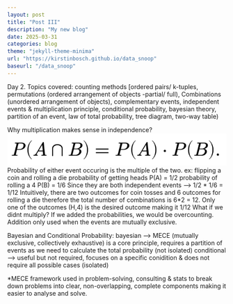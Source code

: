 ```yaml
---
layout: post
title: "Post III"
description: "My new blog"
date: 2025-03-31
categories: blog
theme: "jekyll-theme-minima"
url: "https://kirstinbosch.github.io/data_snoop"
baseurl: "/data_snoop"
---
```


Day 2.
Topics covered: counting methods [ordered pairs/ k-tuples, permutations (ordered arrangement of objects -partial/ full), Combinations (unordered arrangement of objects), complementary events, independent events & multiplication principle, conditional probability, bayesian theory, partition of an event, law of total probability, tree diagram, two-way table)

Why multiplication makes sense in independence?
![Alt text](/_images/multiplication_principle.png)
Probability of either event occuring is the multiple of the two.
ex: flipping a coin and rolling a die
probability of getting heads P(A) = 1/2
probability of rolling a 4 P(B) = 1/6
Since they are both independent events --> 1/2 * 1/6 = 1/12
Intuitively, there are two outcomes for coin tosses and 6 outcomes for rolling a die therefore the total number of combinations is 6*2 = 12. Only one of the outcomes (H,4) is the desired outcome making it 1/12
What if we didnt multiply?
If we added the probabilities, we would be overcounting. Addition only used when the events are mutually exclusive.

Bayesian and Conditional Probability:
bayesian --> MECE (mutually exclusive, collectively exhaustive) is a core principle, requires a partition of events as we need to calculate the total probability (not isolated)
conditional --> useful but not required, focuses on a specific conidition & does not require all possible cases (isolated)

*MECE framework used in problem-solving, consulting & stats to break down problems into clear, non-overlapping, complete components making it easier to analyse and solve.

